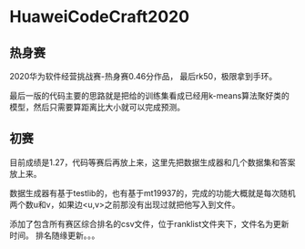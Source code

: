 # HuaweiCodeCraft2020

## 热身赛
2020华为软件经营挑战赛-热身赛0.46分作品， 最后rk50，极限拿到手环。

最后一版的代码主要的思路就是把给的训练集看成已经用k-means算法聚好类的模型，然后只需要算距离比大小就可以完成预测。

## 初赛
目前成绩是1.27，代码等赛后再放上来，这里先把数据生成器和几个数据集和答案放上来。

数据生成器有基于testlib的，也有基于mt19937的，完成的功能大概就是每次随机两个数u和v，如果边<u,v>之前那没有出现过就把他写入到文件。

添加了包含所有赛区综合排名的csv文件，位于ranklist文件夹下，文件名为更新时间。
排名随缘更新。。。
